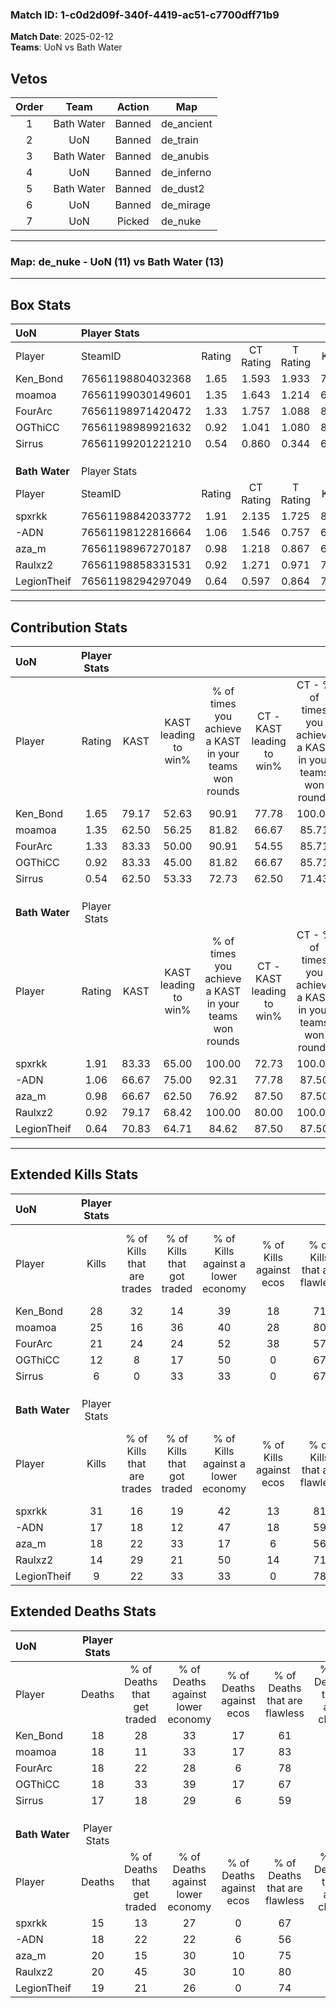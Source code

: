 ### Match ID: 1-c0d2d09f-340f-4419-ac51-c7700dff71b9  
**Match Date**: 2025-02-12  
**Teams**: UoN vs Bath Water  

## Vetos  

| Order | Team | Action | Map |
| :---: | :--: | :----: | --- |
| 1 | Bath Water | Banned | de_ancient |
| 2 | UoN | Banned | de_train |
| 3 | Bath Water | Banned | de_anubis |
| 4 | UoN | Banned | de_inferno |
| 5 | Bath Water | Banned | de_dust2 |
| 6 | UoN | Banned | de_mirage |
| 7 | UoN | Picked | de_nuke |

---  

### **Map**: de_nuke - UoN (11) vs Bath Water (13)  
---  

## Box Stats  

| **UoN**        | Player Stats      |        |           |          |       |       |       |         |        |      |     |
| :- | :- | :-: | :-: | :-: | :-: | :-: | :-: | :-: | :-: | :-: | :-: |
| Player         | SteamID           | Rating | CT Rating | T Rating | KAST  |  ADR  | Kills | Assists | Deaths | K/D  | HS% |
| Ken_Bond       | 76561198804032368 |  1.65  |   1.593   |  1.933   | 79.17 | 114.3 |  28   |    8    |   18   | 1.56 | 42  |
| moamoa         | 76561199030149601 |  1.35  |   1.643   |  1.214   | 62.50 | 102.2 |  25   |    2    |   18   | 1.39 | 48  |
| FourArc        | 76561198971420472 |  1.33  |   1.757   |  1.088   | 83.33 | 85.7  |  21   |    8    |   18   | 1.17 | 33  |
| OGThiCC        | 76561198989921632 |  0.92  |   1.041   |  1.080   | 83.33 | 56.5  |  12   |    8    |   18   | 0.67 | 33  |
| Sirrus         | 76561199201221210 |  0.54  |   0.860   |  0.344   | 62.50 | 48.2  |   6   |    6    |   17   | 0.35 | 33  |
|                |                   |        |           |          |       |       |       |         |        |      |     |
|                |                   |        |           |          |       |       |       |         |        |      |     |
|                |                   |        |           |          |       |       |       |         |        |      |     |
| **Bath Water** | Player Stats      |        |           |          |       |       |       |         |        |      |     |
| Player         | SteamID           | Rating | CT Rating | T Rating | KAST  |  ADR  | Kills | Assists | Deaths | K/D  | HS% |
| spxrkk         | 76561198842033772 |  1.91  |   2.135   |  1.725   | 83.33 | 134.0 |  31   |    6    |   15   | 2.07 | 58  |
| -ADN           | 76561198122816664 |  1.06  |   1.546   |  0.757   | 66.67 | 87.9  |  17   |    5    |   18   | 0.94 | 35  |
| aza_m          | 76561198967270187 |  0.98  |   1.218   |  0.867   | 66.67 | 67.3  |  18   |    2    |   20   | 0.90 | 44  |
| Raulxz2        | 76561198858331531 |  0.92  |   1.271   |  0.971   | 79.17 | 65.0  |  14   |    3    |   20   | 0.70 | 50  |
| LegionTheif    | 76561198294297049 |  0.64  |   0.597   |  0.864   | 70.83 | 43.8  |   9   |    5    |   19   | 0.47 | 66  |
---  

## Contribution Stats  

| **UoN**        | Player Stats |       |                      |                                                        |                           |                                                             |                          |                                                            |
| :- | :-: | :-: | :-: | :-: | :-: | :-: | :-: | :-: |
| Player         |    Rating    | KAST  | KAST leading to win% | % of times you achieve a KAST in your teams won rounds | CT - KAST leading to win% | CT - % of times you achieve a KAST in your teams won rounds | T - KAST leading to win% | T - % of times you achieve a KAST in your teams won rounds |
| Ken_Bond       |     1.65     | 79.17 |        52.63         |                         90.91                          |           77.78           |                           100.00                            |          30.00           |                           75.00                            |
| moamoa         |     1.35     | 62.50 |        56.25         |                         81.82                          |           66.67           |                            85.71                            |          42.86           |                           75.00                            |
| FourArc        |     1.33     | 83.33 |        50.00         |                         90.91                          |           54.55           |                            85.71                            |          44.44           |                           100.00                           |
| OGThiCC        |     0.92     | 83.33 |        45.00         |                         81.82                          |           66.67           |                            85.71                            |          27.27           |                           75.00                            |
| Sirrus         |     0.54     | 62.50 |        53.33         |                         72.73                          |           62.50           |                            71.43                            |          42.86           |                           75.00                            |
|                |              |       |                      |                                                        |                           |                                                             |                          |                                                            |
|                |              |       |                      |                                                        |                           |                                                             |                          |                                                            |
|                |              |       |                      |                                                        |                           |                                                             |                          |                                                            |
| **Bath Water** | Player Stats |       |                      |                                                        |                           |                                                             |                          |                                                            |
| Player         |    Rating    | KAST  | KAST leading to win% | % of times you achieve a KAST in your teams won rounds | CT - KAST leading to win% | CT - % of times you achieve a KAST in your teams won rounds | T - KAST leading to win% | T - % of times you achieve a KAST in your teams won rounds |
| spxrkk         |     1.91     | 83.33 |        65.00         |                         100.00                         |           72.73           |                           100.00                            |          55.56           |                           100.00                           |
| -ADN           |     1.06     | 66.67 |        75.00         |                         92.31                          |           77.78           |                            87.50                            |          71.43           |                           100.00                           |
| aza_m          |     0.98     | 66.67 |        62.50         |                         76.92                          |           87.50           |                            87.50                            |          37.50           |                           60.00                            |
| Raulxz2        |     0.92     | 79.17 |        68.42         |                         100.00                         |           80.00           |                           100.00                            |          55.56           |                           100.00                           |
| LegionTheif    |     0.64     | 70.83 |        64.71         |                         84.62                          |           87.50           |                            87.50                            |          44.44           |                           80.00                            |
---  

## Extended Kills Stats  

| **UoN**        | Player Stats |                            |                            |                                    |                         |                              |                                 |                                       |                    |           |
| :- | :-: | :-: | :-: | :-: | :-: | :-: | :-: | :-: | :-: | :-: |
| Player         |    Kills     | % of Kills that are trades | % of Kills that got traded | % of Kills against a lower economy | % of Kills against ecos | % of Kills that are flawless | % of Kills that are close duels | % of Kills that are assisted by flash | Pistol Round Kills | AWP Kills |
| Ken_Bond       |      28      |             32             |             14             |                 39                 |           18            |              71              |                0                |                   0                   |         3          |     0     |
| moamoa         |      25      |             16             |             36             |                 40                 |           28            |              80              |                0                |                   0                   |         5          |     0     |
| FourArc        |      21      |             24             |             24             |                 52                 |           38            |              57              |                5                |                   0                   |         1          |     0     |
| OGThiCC        |      12      |             8              |             17             |                 50                 |            0            |              67              |                8                |                   0                   |         1          |     4     |
| Sirrus         |      6       |             0              |             33             |                 33                 |            0            |              67              |                0                |                   0                   |         0          |     0     |
|                |              |                            |                            |                                    |                         |                              |                                 |                                       |                    |           |
|                |              |                            |                            |                                    |                         |                              |                                 |                                       |                    |           |
|                |              |                            |                            |                                    |                         |                              |                                 |                                       |                    |           |
| **Bath Water** | Player Stats |                            |                            |                                    |                         |                              |                                 |                                       |                    |           |
| Player         |    Kills     | % of Kills that are trades | % of Kills that got traded | % of Kills against a lower economy | % of Kills against ecos | % of Kills that are flawless | % of Kills that are close duels | % of Kills that are assisted by flash | Pistol Round Kills | AWP Kills |
| spxrkk         |      31      |             16             |             19             |                 42                 |           13            |              81              |               10                |                   0                   |         1          |     0     |
| -ADN           |      17      |             18             |             12             |                 47                 |           18            |              59              |                6                |                   0                   |         0          |     5     |
| aza_m          |      18      |             22             |             33             |                 17                 |            6            |              56              |                0                |                   6                   |         1          |     0     |
| Raulxz2        |      14      |             29             |             21             |                 50                 |           14            |              71              |                0                |                   0                   |         0          |     1     |
| LegionTheif    |      9       |             22             |             33             |                 33                 |            0            |              78              |                0                |                   0                   |         0          |     0     |
## Extended Deaths Stats  

| **UoN**        | Player Stats |                             |                                   |                          |                               |                            |                           |               |
| :- | :-: | :-: | :-: | :-: | :-: | :-: | :-: | :-: |
| Player         |    Deaths    | % of Deaths that get traded | % of Deaths against lower economy | % of Deaths against ecos | % of Deaths that are flawless | % of Deaths that are close | % of Deaths while blinded | Deaths to AWP |
| Ken_Bond       |      18      |             28              |                33                 |            17            |              61               |             6              |             0             |       1       |
| moamoa         |      18      |             11              |                33                 |            17            |              83               |             6              |             6             |       2       |
| FourArc        |      18      |             22              |                28                 |            6             |              78               |             6              |             0             |       1       |
| OGThiCC        |      18      |             33              |                39                 |            17            |              67               |             0              |             0             |       0       |
| Sirrus         |      17      |             18              |                29                 |            6             |              59               |             6              |             0             |       2       |
|                |              |                             |                                   |                          |                               |                            |                           |               |
|                |              |                             |                                   |                          |                               |                            |                           |               |
|                |              |                             |                                   |                          |                               |                            |                           |               |
| **Bath Water** | Player Stats |                             |                                   |                          |                               |                            |                           |               |
| Player         |    Deaths    | % of Deaths that get traded | % of Deaths against lower economy | % of Deaths against ecos | % of Deaths that are flawless | % of Deaths that are close | % of Deaths while blinded | Deaths to AWP |
| spxrkk         |      15      |             13              |                27                 |            0             |              67               |             0              |             0             |       2       |
| -ADN           |      18      |             22              |                22                 |            6             |              56               |             0              |             0             |       0       |
| aza_m          |      20      |             15              |                30                 |            10            |              75               |             5              |             0             |       2       |
| Raulxz2        |      20      |             45              |                30                 |            10            |              80               |             0              |             0             |       0       |
| LegionTheif    |      19      |             21              |                26                 |            0             |              74               |             5              |             0             |       0       |
